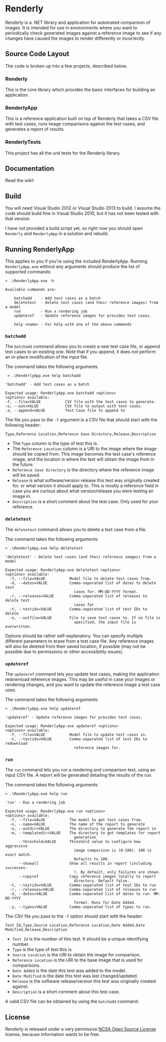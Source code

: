 # Renderly

Renderly is a .NET library and application for automated comparison of images. It is intended for use in environments where you want to periodically check generated images against a reference image to see if any changes have caused the images to render differently or incorrectly.

## Source Code Layout

The code is broken up into a few projects, described below.

### Renderly

This is the core library which provides the basic interfaces for building an application.

### RenderlyApp

This is a reference application built on top of Renderly that takes a CSV file with test cases, runs image comparisons against the test cases, and generates a report of results.

### RenderlyTests

This project has all the unit tests for the Renderly library.

## Documentation

Read the wiki!

## Build

You will need Visual Studio 2012 or Visual Studio 2013 to build. I assume the code should build fine in Visual Studio 2010, but it has not been tested with that version.

I have not provided a build script yet, so right now you should open `Renderly` and `RenderlyApp` in a solution and rebuild.

## Running RenderlyApp

This applies to you if you're using the included RenderlyApp. Running `RenderlyApp.exe` without any arguments should produce the list of supported commands:

    > .\RenderlyApp.exe -h

    Available commands are:

        batchadd    - Add test cases as a batch
        deletetest  - Delete test cases (and their reference images) from a model
        run         - Run a rendering job
        updateref   - Update reference images for provides test cases.

        help <name> - For help with one of the above commands

### `batchadd`

The `batchadd` command allows you to create a new test case file, or append test cases to an existing one. Note that if you append, it does not perform an in-place modification of the input file.

The command takes the following arguments:

     > .\RenderlyApp.exe help batchadd

    'batchadd' - Add test cases as a batch

    Expected usage: RenderlyApp.exe batchadd <options>
    <options> available:
    -f, --file=VALUE           CSV file with the test cases to generate.
    -o, --out=VALUE            CSV file to output with test cases.
    -a, --append=VALUE         Test Case file to append to

The file you pass to the `-f` argument is a CSV file that should start with the following header:

    Type,Reference Location,Reference Save Directory,Release,Description

* The `Type` column is the type of test this is.
* The `Reference Location` column is a URI to the image where the image should be copied from. This image becomes the test case's reference image, and the location is where the test will obtain the image from in the future.
* `Reference Save Directory` is the directory where the reference image will be saved.
* `Release` is what software/version release this test was originally created for, or what version it should apply to. This is mostly a reference field in case you are curious about what version/release you were testing an image in.
* `Description` is a short comment about the test case. Only used for your reference.


### `deletetest`

The `deletetest` command allows you to delete a test case from a file.

The command takes the following arguments:

    > .\RenderlyApp.exe help deletetest

    'deletetest' - Delete test cases (and their reference images) from a model

    Expected usage: RenderlyApp.exe deletetest <options>
    <options> available:
      -f, --file=VALUE           Model file to delete test cases from.
      -d, --dates=VALUE          Comma-separated list of dates to delete test
                                   cases for. MM-DD-YYYY format.
      -r, --releases=VALUE       Comma-separated list of releases to delete test
                                   cases for
      -t, --testids=VALUE        Comma-separated list of test IDs to delete
      -o, --outfile=VALUE        File to save test cases to. If no file is
                                   specified, the input file is overwritten.

Options should be rather self-explanatory. You can specify multiple different parameters to erase from a test case file. Any reference images will also be deleted from their saved location, if possible (may not be possible due to permissions or other accessibility issues).

### `updateref`

The `updateref` command lets you update test cases, making the application redownload reference images. This may be useful in case your images or rendering changes, and you want to update the reference image a test case uses.

The command takes the following arguments:

    > .\RenderlyApp.exe help updateref

    'updateref' - Update reference images for provides test cases.

    Expected usage: RenderlyApp.exe updateref <options>
    <options> available:
      -f, --file=VALUE           Model file to update test cases in.
      -t, --testids=VALUE        Comma-separated list of test IDs to redownload
                                   reference images for.

### `run`

The `run` command lets you run a rendering and comparison test, using an input CSV file. A report will be generated detailing the results of the run.

The command takes the following arguments:

    > .\RenderlyApp.exe help run

    'run' - Run a rendering job

    Expected usage: RenderlyApp.exe run <options>
    <options> available:
      -f, --file=VALUE           The model to get test cases from.
      -n, --name=VALUE           The name of the report to generate
      -o, --outdir=VALUE         The directory to generate the report in
      -m, --templatedir=VALUE    The directory to get templates for report
                                   generation
          --threshold=VALUE      Threshold value to configure how aggressive
                                   image comparison is (0-100). 100 is exact match.
                                   Defaults to 100.
          --showall              Show all results in report (including successes-
                                   ). By default, only failures are shown.
          --copyref              Copy reference images locally to report
                                   directory. Default false.
      -t, --testids=VALUE        Comma-separated list of test IDs to run
      -r, --releases=VALUE       Comma-separated list of releases to run
      -d, --dates=VALUE          Comma-separated list of dates to run. MM-DD-YYYY
                                   format. Runs for Date Added.
      -y, --types=VALUE          Comma-separated list of types to run.

The CSV file you pass to the `-f` option should start with the header:

    Test Id,Type,Source Location,Reference Location,Date Added,Date Modified,Release,Description

* `Test Id` is the number of this test. It should be a unique identifying number.
* `Type` is the type of test this is.
* `Source Location` is the URI to obtain the image for comparison.
* `Reference Location` is the URI to the base image that is used for comparisons.
* `Date Added` is the date this test was added to the model.
* `Date Modified` is the date this test was last changed/updated.
* `Release` is the software release/version this test was originally created against.
* `Description` is a short comment about this test case.

A valid CSV file can be obtained by using the `batchadd` command.

## License

Renderly is released under a very permissive [NCSA Open Source License](https://github.com/mochify/renderly/blob/master/LICENSE.md) license, because information wants to be free.
